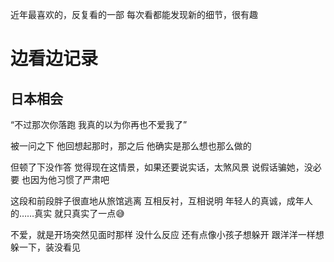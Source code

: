 近年最喜欢的，反复看的一部
每次看都能发现新的细节，很有趣

# 边看边记录
## 日本相会
“不过那次你落跑
我真的以为你再也不爱我了”

被一问之下
他回想起那时，那之后
他确实是那么想也那么做的

但顿了下没作答
觉得现在这情景，如果还要说实话，太煞风景
说假话骗她，没必要
也因为他习惯了严肃吧

这段和前段胖子很直地从旅馆逃离
互相反衬，互相说明
年轻人的真诚，成年人的……真实
就只真实了一点😅

不爱，就是开场突然见面时那样
没什么反应
还有点像小孩子想躲开
跟洋洋一样想躲一下，装没看见
